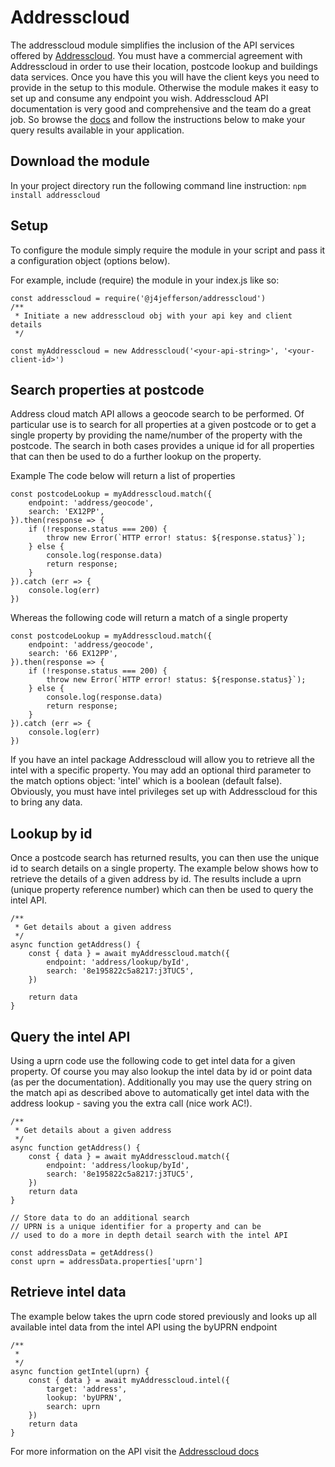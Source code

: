 # Addresscloud

The addresscloud module simplifies the inclusion of the API services offered by [Addresscloud](https://addresscloud.com). You must have a commercial agreement with Addresscloud in order to use their location, postcode lookup and buildings data services. Once you have this you will have the client keys you need to provide in the setup to this module. Otherwise the module makes it easy to set up and consume any endpoint you wish. Addresscloud API documentation is very good and comprehensive and the team do a great job. So browse the [docs](https://docs.addresscloud.com) and follow the instructions below to make your query results available in your application.

## Download the module

In your project directory run the following command line instruction:
`npm install addresscloud`

## Setup

To configure the module simply require the module in your script and pass it a configuration object (options below).

For example, include (require) the module in your index.js like so:

```
const addresscloud = require('@j4jefferson/addresscloud')
/**
 * Initiate a new addresscloud obj with your api key and client details
 */

const myAddresscloud = new Addresscloud('<your-api-string>', '<your-client-id>')
```

## Search properties at postcode

Address cloud match API allows a geocode search to be performed. Of particular use is to search for all properties at a given postcode or to get a single property by providing the name/number of the property with the postcode. The search in both cases provides a unique id for all properties that can then be used to do a further lookup on the property.

Example
The code below will return a list of properties

```
const postcodeLookup = myAddresscloud.match({
	endpoint: 'address/geocode',
	search: 'EX12PP',
}).then(response => {
	if (!response.status === 200) {
		throw new Error(`HTTP error! status: ${response.status}`);
	} else {
		console.log(response.data)
		return response;
	}
}).catch (err => {
	console.log(err)
})
```

Whereas the following code will return a match of a single property

```
const postcodeLookup = myAddresscloud.match({
	endpoint: 'address/geocode',
	search: '66 EX12PP',
}).then(response => {
	if (!response.status === 200) {
		throw new Error(`HTTP error! status: ${response.status}`);
	} else {
		console.log(response.data)
		return response;
	}
}).catch (err => {
	console.log(err)
})
```

If you have an intel package Addresscloud will allow you to retrieve all the intel with a specific property. You may add an optional third parameter to the match options object: 'intel' which is a boolean (default false). Obviously, you must have intel privileges set up with Addresscloud for this to bring any data.

## Lookup by id

Once a postcode search has returned results, you can then use the unique id to search details on a single property. The example below shows how to retrieve the details of a given address by id. The results include a uprn (unique property reference number) which can then be used to query the intel API.

```
/**
 * Get details about a given address
 */
async function getAddress() {
 	const { data } = await myAddresscloud.match({
		endpoint: 'address/lookup/byId',
		search: '8e195822c5a8217:j3TUC5',
	})

	return data
}
```

## Query the intel API

Using a uprn code use the following code to get intel data for a given property. Of course you may also lookup the intel data by id or point data (as per the documentation). Additionally you may use the query string on the match api as described above to automatically get intel data with the address lookup - saving you the extra call (nice work AC!).

```
/**
 * Get details about a given address
 */
async function getAddress() {
	const { data } = await myAddresscloud.match({
		endpoint: 'address/lookup/byId',
		search: '8e195822c5a8217:j3TUC5',
	})
	return data
}

// Store data to do an additional search
// UPRN is a unique identifier for a property and can be
// used to do a more in depth detail search with the intel API

const addressData = getAddress()
const uprn = addressData.properties['uprn']
```

## Retrieve intel data

The example below takes the uprn code stored previously and looks up all available intel data from the intel API using the byUPRN endpoint

```
/**
 * 
 */
async function getIntel(uprn) {
	const { data } = await myAddresscloud.intel({
		target: 'address',
		lookup: 'byUPRN',
		search: uprn
	})
	return data
}

```

For more information on the API visit the [Addresscloud docs](https://docs.addresscloud.com/)
